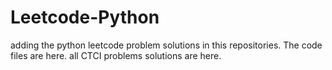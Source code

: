 # Leetcode-Python
adding the python leetcode problem solutions in this repositories. 
The code files are here. 
all CTCI problems solutions are here.    
 
 





















































































































































































































































































































































































































































































































































































































































































































































































































































































































































































































































































































































































































































































































































